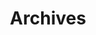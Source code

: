 ---
title: Archives
slug: archives
layout: archives
menu:
    main:
        weight: 100
        params: 
            icon: archives
---